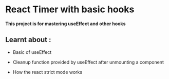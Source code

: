 # React Timer with basic hooks

**This project is for mastering useEffect and other hooks**

## Learnt about :

- Basic of useEffect

- Cleanup function provided by useEffect after unmounting a component

- How the react strict mode works
